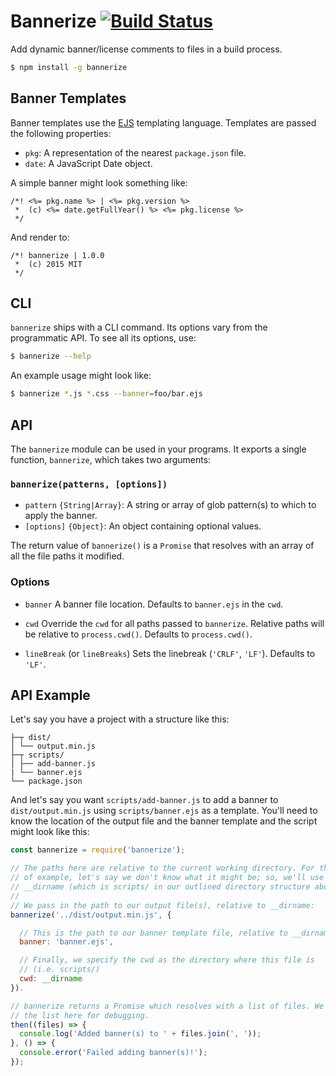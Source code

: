 # Bannerize [![Build Status](https://travis-ci.org/misteroneill/bannerize.svg?branch=master)](https://travis-ci.org/misteroneill/bannerize)

Add dynamic banner/license comments to files in a build process.

```sh
$ npm install -g bannerize
```

## Banner Templates

Banner templates use the [EJS](https://www.npmjs.com/package/ejs) templating language. Templates are passed the following properties:

- `pkg`: A representation of the nearest `package.json` file.
- `date`: A JavaScript Date object.

A simple banner might look something like:

```
/*! <%= pkg.name %> | <%= pkg.version %>
 *  (c) <%= date.getFullYear() %> <%= pkg.license %>
 */
```

And render to:

```
/*! bannerize | 1.0.0
 *  (c) 2015 MIT
 */
```

## CLI

`bannerize` ships with a CLI command. Its options vary from the programmatic API. To see all its options, use:

```sh
$ bannerize --help
```

An example usage might look like:

```sh
$ bannerize *.js *.css --banner=foo/bar.ejs
```

## API

The `bannerize` module can be used in your programs. It exports a single function, `bannerize`, which takes two arguments:

### `bannerize(patterns, [options])`

- `pattern` `{String|Array}`: A string or array of glob pattern(s) to which to apply the banner.
- `[options]` `{Object}`: An object containing optional values.

The return value of `bannerize()` is a `Promise` that resolves with an array of all the file paths it modified.

### Options

- `banner`
  A banner file location. Defaults to `banner.ejs` in the `cwd`.

- `cwd`
  Override the `cwd` for all paths passed to `bannerize`. Relative paths will be relative to `process.cwd()`. Defaults to `process.cwd()`.
  
- `lineBreak` (or `lineBreaks`)
  Sets the linebreak (`'CRLF'`, `'LF'`). Defaults to `'LF'`.

## API Example

Let's say you have a project with a structure like this:

```
├─┬ dist/
│ └── output.min.js
├─┬ scripts/
│ ├── add-banner.js
| └── banner.ejs
└── package.json
```

And let's say you want `scripts/add-banner.js` to add a banner to `dist/output.min.js` using `scripts/banner.ejs` as a template. You'll need to know the location of the output file and the banner template and the script might look like this:

```js
const bannerize = require('bannerize');

// The paths here are relative to the current working directory. For the sake
// of example, let's say we don't know what it might be; so, we'll use
// __dirname (which is scripts/ in our outlined directory structure above).
//
// We pass in the path to our output file(s), relative to __dirname:
bannerize('../dist/output.min.js', {

  // This is the path to our banner template file, relative to __dirname.
  banner: 'banner.ejs',

  // Finally, we specify the cwd as the directory where this file is 
  // (i.e. scripts/)
  cwd: __dirname
}).

// bannerize returns a Promise which resolves with a list of files. We log
// the list here for debugging.
then((files) => {
  console.log('Added banner(s) to ' + files.join(', '));
}, () => {
  console.error('Failed adding banner(s)!');
});
```
